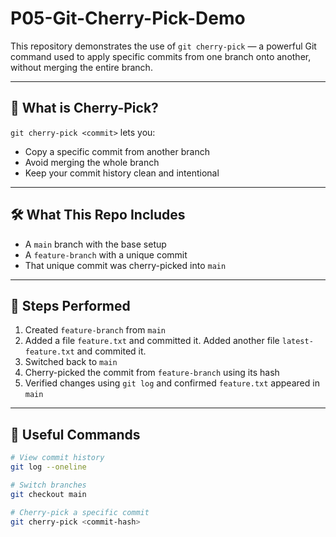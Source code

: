 # P05-Git-Cherry-Pick-Demo

This repository demonstrates the use of `git cherry-pick` — a powerful Git command used to apply specific commits from one branch onto another, without merging the entire branch.

---

## 🧠 What is Cherry-Pick?

`git cherry-pick <commit>` lets you:

- Copy a specific commit from another branch
- Avoid merging the whole branch
- Keep your commit history clean and intentional

---

## 🛠️ What This Repo Includes

- A `main` branch with the base setup
- A `feature-branch` with a unique commit
- That unique commit was cherry-picked into `main`

---

## 🔁 Steps Performed

1. Created `feature-branch` from `main`
2. Added a file `feature.txt` and committed it. Added another file `latest-feature.txt` and commited it.
3. Switched back to `main`
4. Cherry-picked the commit from `feature-branch` using its hash
5. Verified changes using `git log` and confirmed `feature.txt` appeared in `main`

---

## 📌 Useful Commands

```bash
# View commit history
git log --oneline

# Switch branches
git checkout main

# Cherry-pick a specific commit
git cherry-pick <commit-hash>
